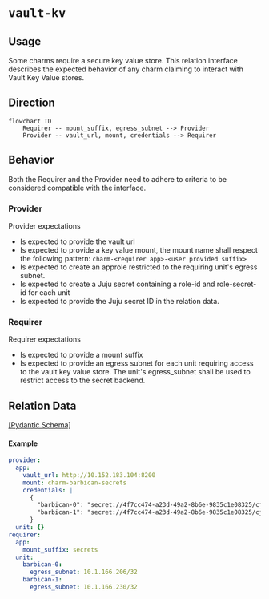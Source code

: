 # `vault-kv`

## Usage

Some charms require a secure key value store. This relation interface describes the expected behavior of any charm claiming to interact with Vault Key Value stores.

## Direction

```mermaid
flowchart TD
    Requirer -- mount_suffix, egress_subnet --> Provider
    Provider -- vault_url, mount, credentials --> Requirer
```

## Behavior

Both the Requirer and the Provider need to adhere to criteria to be considered compatible with the interface.

### Provider

Provider expectations

- Is expected to provide the vault url
- Is expected to provide a key value mount, the mount name shall respect the following pattern: `charm-<requirer app>-<user provided suffix>`
- Is expected to create an approle restricted to the requiring unit's egress subnet.
- Is expected to create a Juju secret containing a role-id and role-secret-id for each unit
- Is expected to provide the Juju secret ID in the relation data.

### Requirer

Requirer expectations

- Is expected to provide a mount suffix
- Is expected to provide an egress subnet for each unit requiring access to the vault key value store.
  The unit's egress_subnet shall be used to restrict access to the secret backend.

## Relation Data

[\[Pydantic Schema\]](./schema.py)

#### Example

```yaml
provider:
  app:
    vault_url: http://10.152.183.104:8200
    mount: charm-barbican-secrets
    credentials: |
      {
        "barbican-0": "secret://4f7cc474-a23d-49a2-8b6e-9835c1e08325/cjk5slcrl3uc767oebp0",
        "barbican-1": "secret://4f7cc474-a23d-49a2-8b6e-9835c1e08325/cjk5slcrl3uc767oebpg"
      }
  unit: {}
requirer:
  app:
    mount_suffix: secrets
  unit:
    barbican-0:
      egress_subnet: 10.1.166.206/32
    barbican-1:
      egress_subnet: 10.1.166.230/32
```

